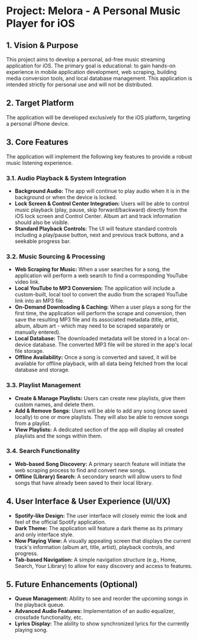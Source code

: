 # Project: Melora - A Personal Music Player for iOS

## 1. Vision & Purpose

This project aims to develop a personal, ad-free music streaming application for iOS. The primary goal is educational: to gain hands-on experience in mobile application development, web scraping, building media conversion tools, and local database management. This application is intended strictly for personal use and will not be distributed.

## 2. Target Platform

The application will be developed exclusively for the iOS platform, targeting a personal iPhone device.

## 3. Core Features

The application will implement the following key features to provide a robust music listening experience.

### 3.1. Audio Playback & System Integration

-   **Background Audio:** The app will continue to play audio when it is in the background or when the device is locked.
-   **Lock Screen & Control Center Integration:** Users will be able to control music playback (play, pause, skip forward/backward) directly from the iOS lock screen and Control Center. Album art and track information should also be visible.
-   **Standard Playback Controls:** The UI will feature standard controls including a play/pause button, next and previous track buttons, and a seekable progress bar.

### 3.2. Music Sourcing & Processing

-   **Web Scraping for Music:** When a user searches for a song, the application will perform a web search to find a corresponding YouTube video link.
-   **Local YouTube to MP3 Conversion:** The application will include a custom-built, local tool to convert the audio from the scraped YouTube link into an MP3 file.
-   **On-Demand Downloading & Caching:** When a user plays a song for the first time, the application will perform the scrape and conversion, then save the resulting MP3 file and its associated metadata (title, artist, album, album art - which may need to be scraped separately or manually entered).
-   **Local Database:** The downloaded metadata will be stored in a local on-device database. The converted MP3 file will be stored in the app's local file storage.
-   **Offline Availability:** Once a song is converted and saved, it will be available for offline playback, with all data being fetched from the local database and storage.

### 3.3. Playlist Management

-   **Create & Manage Playlists:** Users can create new playlists, give them custom names, and delete them.
-   **Add & Remove Songs:** Users will be able to add any song (once saved locally) to one or more playlists. They will also be able to remove songs from a playlist.
-   **View Playlists:** A dedicated section of the app will display all created playlists and the songs within them.

### 3.4. Search Functionality

-   **Web-based Song Discovery:** A primary search feature will initiate the web scraping process to find and convert new songs.
-   **Offline (Library) Search:** A secondary search will allow users to find songs that have already been saved to their local library.

## 4. User Interface & User Experience (UI/UX)

-   **Spotify-like Design:** The user interface will closely mimic the look and feel of the official Spotify application.
-   **Dark Theme:** The application will feature a dark theme as its primary and only interface style.
-   **Now Playing View:** A visually appealing screen that displays the current track's information (album art, title, artist), playback controls, and progress.
-   **Tab-based Navigation:** A simple navigation structure (e.g., Home, Search, Your Library) to allow for easy discovery and access to features.

## 5. Future Enhancements (Optional)

-   **Queue Management:** Ability to see and reorder the upcoming songs in the playback queue.
-   **Advanced Audio Features:** Implementation of an audio equalizer, crossfade functionality, etc.
-   **Lyrics Display:** The ability to show synchronized lyrics for the currently playing song.